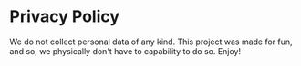 # Privacy Policy
We do not collect personal data of any kind. This project was made for fun, and so, we physically don't have to capability to do so. Enjoy!
